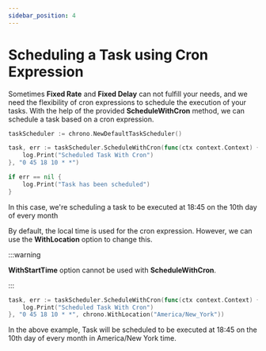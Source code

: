 ```yaml
---
sidebar_position: 4
---
```


# Scheduling a Task using Cron Expression

Sometimes **Fixed Rate** and **Fixed Delay** can not fulfill your needs, and we need the flexibility of cron expressions to schedule the execution of your tasks. 
With the help of the provided **ScheduleWithCron** method, we can schedule a task based on a cron expression.

```go
taskScheduler := chrono.NewDefaultTaskScheduler()

task, err := taskScheduler.ScheduleWithCron(func(ctx context.Context) {
    log.Print("Scheduled Task With Cron")
}, "0 45 18 10 * *")

if err == nil {
    log.Print("Task has been scheduled")
}
```

In this case, we're scheduling a task to be executed at 18:45 on the 10th day of every month

By default, the local time is used for the cron expression. However, we can use the **WithLocation** option to change this.

:::warning

**WithStartTime** option cannot be used with **ScheduleWithCron**.

:::

```go
task, err := taskScheduler.ScheduleWithCron(func(ctx context.Context) {
    log.Print("Scheduled Task With Cron")
}, "0 45 18 10 * *", chrono.WithLocation("America/New_York"))
```

In the above example, Task will be scheduled to be executed at 18:45 on the 10th day of every month in America/New York time.
